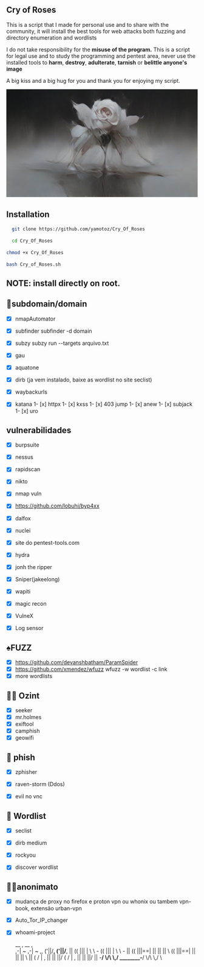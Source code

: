 ## Cry of Roses

This is a script that I made for personal use and to share with the community, it will install the best tools for
web attacks both fuzzing and directory enumeration and wordlists 

I do not take responsibility for the **misuse of the program.** This is a script for legal use and to study the programming and pentest area, never use the installed tools to **harm**, **destroy**, **adulterate**, **tarnish** or **belittle anyone's image**

A big kiss and a big hug for you and thank you for enjoying my script.



<img src="src/rose cry.jpg">


## Installation
```bash
  git clone https://github.com/yamotoz/Cry_Of_Roses
```
```bash
  cd Cry_Of_Roses
```  
 ```bash
chmod +x Cry_Of_Roses
 ```
 ```bash
bash Cry_of_Roses.sh
 ```










## NOTE: install directly on root.

## 👺subdomain/domain 
- [x]  nmapAutomator
- [x]  subfinder      subfinder -d domain
- [x]  subzy                    subzy run --targets arquivo.txt
- [x]  gau     
- [x]  aquatone
- [x]  dirb (ja vem instalado, baixe as wordlist no site seclist)
- [x]  waybackurls
- [x]  katana
1- [x] httpx
1- [x] kxss 
1- [x] 403 jump
1- [x] anew 
1- [x] subjack
1- [x] uro 



## vulnerabilidades
- [x]  burpsuite
- [x]  nessus
- [x]  rapidscan
- [x]  nikto
- [x]  nmap vuln
- [x]  https://github.com/lobuhi/byp4xx
- [x]  dalfox
- [x]  nuclei
- [x] site do pentest-tools.com
- [x] hydra
- [x] jonh the ripper
- [x] Sniper(jakeelong)
- [x] wapiti
- [x] magic recon
- [x] VulneX
- [x] Log sensor


## ♠️FUZZ
- [x]  https://github.com/devanshbatham/ParamSpider     
- [x]  https://github.com/xmendez/wfuzz           wfuzz -w wordlist -c link
- [x]  more wordlists

## 👩‍💻 Ozint
- [x] seeker
- [x] mr.holmes
- [x] exiftool
- [x] camphish
- [x] geowifi

## 🎨 phish
- [x] zphisher
- [x] raven-storm (Ddos)
- [x] evil no vnc


## 📖 Wordlist
- [x] seclist
- [x] dirb medium
- [x] rockyou 
- [x] discover wordlist


## 🕵️‍♂️anonimato
- [x]  mudança de proxy no firefox e proton vpn ou whonix ou tambem vpn-book, extensão urban-vpn
- [x]  Auto_Tor_IP_changer
- [x]  whoami-project


     __ ,                        __ ,                 
  ,-| ~                       ,-| ~               ,, 
 ('||/__,                    ('||/__,             || 
(( |||  | \\ \\  _-_        (( |||  | \\ \\  _-_  || 
(( |||==| || || || \\       (( |||==| || || || \\ || 
 ( / |  , || || ||/          ( / |  , || || ||/   || 
  -____/  \\/\\ \\,/ ________-____/  \\/\\ \\,/  \\ 
                                                     
                                                     
                                                       
